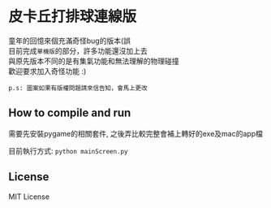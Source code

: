 # 皮卡丘打排球連線版

童年的回憶來個充滿奇怪bug的版本(誤  
目前完成```單機版```的部分，許多功能還沒加上去  
與原先版本不同的是有集氣功能和無法理解的物理碰撞  
歡迎要求加入奇怪功能 :)

```p.s: 圖案如果有版權問題請來信告知，會馬上更改```

## How to compile and run
需要先安裝pygame的相關套件, 之後弄比較完整會補上轉好的exe及mac的app檔

目前執行方式: ``` python mainScreen.py ```

## License
MIT License